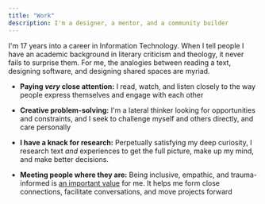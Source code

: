 ```yaml
---
title: "Work"
description: I'm a designer, a mentor, and a community builder
---
```


I'm 17 years into a career in Information Technology. When I tell people I have an academic background in literary criticism and theology, it never fails to surprise them. For me, the analogies between reading a text, designing software, and designing shared spaces are myriad.

- **Paying _very_ close attention:** I read, watch, and listen closely to the way people express themselves and engage with each other

- **Creative problem-solving:** I'm a lateral thinker looking for opportunities and constraints, and I seek to challenge myself and others directly, and care personally

- **I have a knack for research:** Perpetually satisfying my deep curiosity, I research text _and_ experiences to get the full picture, make up my mind, and make better decisions.

- **Meeting people where they are:** Being inclusive, empathic, and trauma-informed is [an important value](/values/) for me. It helps me form close connections, facilitate conversations, and move projects forward
